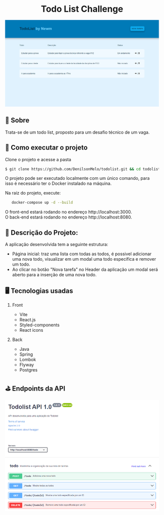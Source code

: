 <h1 align="center">Todo List Challenge</h1>

<img src="./front/public/demo.png">

## 📖 Sobre

Trata-se de um todo list, proposto para um desafio técnico de um vaga.

## 🔧 Como executar o projeto

Clone o projeto e acesse a pasta

```bash
$ git clone https://github.com/DenilsonMelo/todolist.git && cd todolist
```

O projeto pode ser executado localmente com um único comando, para isso é necessário ter o Docker instalado na máquina.

Na raiz do projeto, execute:
```bash
   docker-compose up -d --build
   ```

O front-end estará rodando no endereço http://localhost:3000.<br>
O back-end estará rodando no endereço http://localhost:8080.

## 📃 Descrição do Projeto:
A aplicação desenvolvida tem a seguinte estrutura:

   - Página inicial: traz uma lista com todas as todos, é possivel adicionar uma nova todo, visualizar em um modal uma todo especifica e remover um todo.
   - Ao clicar no botão "Nova tarefa" no Header da aplicação um modal será aberto para a inserção de uma nova todo.
## 🖥️ Tecnologias usadas
1. Front
   - Vite
   - React.js 
   - Styled-components
   - React icons
 
2. Back
   - Java
   - Spring
   - Lombok
   - Flyway
   - Postgres

## ⛳ Endpoints da API
<img src="./front/public/documentation.png">